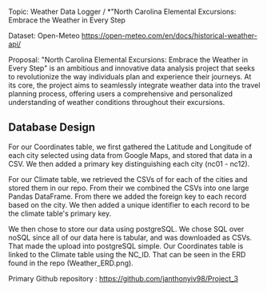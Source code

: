 Topic: Weather Data Logger / *"North Carolina Elemental Excursions: Embrace the Weather in Every Step

Dataset: Open-Meteo
https://open-meteo.com/en/docs/historical-weather-api/

Proposal: "North Carolina Elemental Excursions: Embrace the Weather in Every Step" is an ambitious and innovative data analysis project that seeks to revolutionize the way individuals plan and experience their journeys. At its core, the project aims to seamlessly integrate weather data into the travel planning process, offering users a comprehensive and personalized understanding of weather conditions throughout their excursions.

## Database Design

For our Coordinates table, we first gathered the Latitude and Longitude of each city selected using data from Google Maps, and stored that data in a CSV. We then added a primary key distinguishing each city (nc01 - nc12).

For our Climate table, we retrieved the CSVs of for each of the cities and stored them in our repo. From their we combined the CSVs into one large Pandas DataFrame. From there we added the foreign key to each record based on the city. We then added a unique identifier to each record to be the climate table's primary key.

We then chose to store our data using postgreSQL. We chose SQL over noSQL since all of our data here is tabular, and was downloaded as CSVs. That made the upload into postgreSQL simple. Our Coordinates table is linked to the Climate table using the NC_ID. That can be seen in the ERD found in the repo (Weather_ERD.png).

Primary Github repository : https://github.com/janthonyiv98/Project_3
